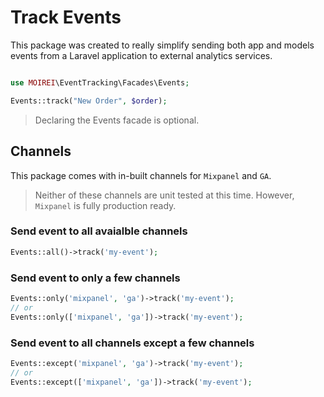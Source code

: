# Track Events

This package was created to really simplify sending both app and models events from a Laravel application to external analytics services.

```php

use MOIREI\EventTracking\Facades\Events;

Events::track("New Order", $order);
```

> Declaring the Events facade is optional.

## Channels

This package comes with in-built channels for `Mixpanel` and `GA`.

> Neither of these channels are unit tested at this time. However, `Mixpanel` is fully production ready.

### Send event to all avaialble channels

```php
Events::all()->track('my-event');
```

### Send event to only a few channels

```php
Events::only('mixpanel', 'ga')->track('my-event');
// or
Events::only(['mixpanel', 'ga'])->track('my-event');
```

### Send event to all channels except a few channels

```php
Events::except('mixpanel', 'ga')->track('my-event');
// or
Events::except(['mixpanel', 'ga'])->track('my-event');
```
